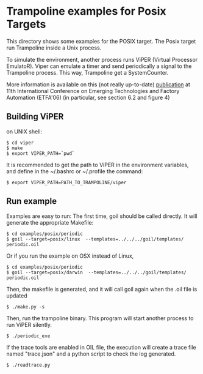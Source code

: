 # Trampoline examples for Posix Targets

This directory shows some examples for the POSIX target. The Posix target run Trampoline inside a Unix process. 

To simulate the environment, another process runs ViPER (Virtual Processor EmulatoR). Viper can emulate a timer and send periodically a signal to the Trampoline process. This way, Trampoline get a SystemCounter.

More information is available on this (not really up-to-date) [publication](http://trampoline.rts-software.org/IMG/pdf/trampoline.pdf) at 11th International Conference on Emerging Technologies and Factory Automation (ETFA'06) (in particular, see section 6.2 and figure 4)

## Building ViPER
on UNIX shell:

    $ cd viper
    $ make
    $ export VIPER_PATH=`pwd`

It is recommended to get the path to ViPER in the environment variables, and define in the ~/.bashrc or ~/.profile the command:

    $ export VIPER_PATH=PATH_TO_TRAMPOLINE/viper

## Run example
Examples are easy to run:
The first time, goil should be called directly. It will generate the appropriate Makefile:

    $ cd examples/posix/periodic
    $ goil --target=posix/linux  --templates=../../../goil/templates/ periodic.oil

Or if you run the example on OSX instead of Linux, 

    $ cd examples/posix/periodic
    $ goil --target=posix/darwin  --templates=../../../goil/templates/ periodic.oil

Then, the makefile is generated, and it will call goil again when the .oil file is updated

    $ ./make.py -s

Then, run the trampoline binary. This program will start another process to run ViPER silently.

    $ ./periodic_exe

If the trace tools are enabled in OIL file, the execution will create a trace file named "trace.json" and a python script to check the log generated.

    $ ./readtrace.py

